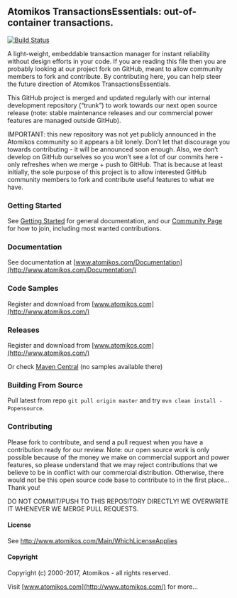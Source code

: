 ## Atomikos TransactionsEssentials: out-of-container transactions.


[![Build Status](https://travis-ci.org/pascalleclercq/transactions-essentials.svg?branch=master)](https://travis-ci.org/pascalleclercq/transactions-essentials)

A light-weight, embeddable transaction manager for instant reliability without design efforts in your code. If you are reading this file then you are probably looking at our project fork on GitHub, meant to allow community members to fork and contribute. By contributing here, you can help steer the future direction of Atomikos TransactionsEssentials. 

This GitHub project is merged and updated regularly with our internal development repository (“trunk”) to work towards our next open source release (note: stable maintenance releases and our commercial power features are managed outside GitHub). 

IMPORTANT: this new repository was not yet publicly announced in the Atomikos community so it appears a bit lonely. Don’t let that discourage you towards contributing - it will be announced soon enough. Also, we don’t develop on GitHub ourselves so you won’t see a lot of our commits here - only refreshes when we merge + push to GitHub. That is because at least initially, the sole purpose of this project is to allow interested GitHub community members to fork and contribute useful features to what we have.

### Getting Started

See [Getting Started](http://www.atomikos.com/Documentation/GettingStarted) for general documentation, and our [Community Page](http://www.atomikos.com/Main/AtomikosCommunity) for how to join, including most wanted contributions.

### Documentation

See documentation at [www.atomikos.com/Documentation](http://www.atomikos.com/Documentation/)

### Code Samples

Register and download from [www.atomikos.com](http://www.atomikos.com/)

### Releases

Register and download from [www.atomikos.com](http://www.atomikos.com/)

Or check [Maven Central](http://search.maven.org) (no samples available there)


### Building From Source

Pull latest from repo `git pull origin master` and try `mvn clean install -Popensource`.

### Contributing

Please fork to contribute, and send a pull request when you have a contribution ready for our review. Note: our open source work is only possible because of the money we make on commercial support and power features, so please understand that we may reject contributions that we believe to be in conflict with our commercial distribution. Otherwise, there would not be this open source code base to contribute to in the first place… Thank you!

DO NOT COMMIT/PUSH TO THIS REPOSITORY DIRECTLY! WE OVERWRITE IT WHENEVER WE MERGE PULL REQUESTS.

#### License

See http://www.atomikos.com/Main/WhichLicenseApplies

#### Copyright

Copyright (c) 2000-2017, Atomikos - all rights reserved.

Visit [www.atomikos.com](http://www.atomikos.com/) for more…
